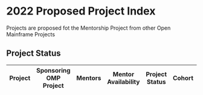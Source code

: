# 2022 Proposed Project Index

Projects are proposed fot the Mentorship Project from other Open Mainframe Projects

## Project Status

| Project | Sponsoring OMP Project | Mentors | Mentor Availability | Project Status | Cohort | Repository |  Mentee |
|---|---|---|---|---|---|---|---|
